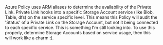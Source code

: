 Azure Policy uses ARM aliases to determine the availability of the Private Link. Private Link hooks into a specific Storage Account service (like Blob, Table, dfs) on the service specific level.
This means this Policy will audit the 'Status' of a Private Link on the Storage Account, but not it being connected to each specific service. This is something I'm still looking into.
To use this properly, determine Storage Accounts based on service usage, then this will work like a charm :).
